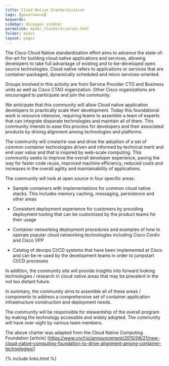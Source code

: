 ```yaml
---
title: Cloud Native Standardization
tags: [governance]
keywords:
sidebar: docpages_sidebar
permalink: mydoc_standardization.html
folder: mydoc
layout: pages
---
```

The Cisco Cloud Native standardization effort aims to advance the state-of-the-art for 
building cloud native applications and services, allowing developers to take full advantage of existing and to-be-developed open source technologies. Cloud native refers to applications or services that are container-packaged, dynamically scheduled and micro services-oriented.

Groups involved in this activity are from Service Provider CTO and Business units as well as Cisco CTAO organization. Other Cisco organizations are encouraged to participate and join the community. 

We anticipate that this community will allow Cloud native application developers to practically scale their development. Today this foundational work is resource intensive, requiring teams to assemble a team of experts that can integrate disparate technologies and maintain all of them. This community intends to ease this process for developers and their associated products by driving alignment among technologies and platforms.

The community will create/re-use and drive the adoption of a set of common container technologies driven and informed by technical merit and end user value and that is inspired by web-scale computing. This community seeks to improve the overall developer experience, paving the way for faster code reuse, improved machine efficiency, reduced costs and increases in the overall agility and maintainability of applications.

The community will look at open source in four specific areas:

* Sample containers with implementations for common cloud native stacks.  This includes memory caching, messaging, persistence and other areas 

* Consistent deployment experience for customers by providing deployment tooling that can be customized by the product teams for their usage 

* Container networking deployment procedures and examples of how to operate popular cloud networking technologies including Cisco Contiv and Cisco VPP

* Catalog of devops CI/CD systems that have been implemented at Cisco and can be re-used by the development teams in order to jumpstart CI/CD processes 

In addition, the community site will provide insights into forward looking technologies / research in cloud native areas that may be prevalent in the not too distant future.  

In summary, the community aims to assemble all of these areas / components to address a comprehensive set of container application infrastructure construction and deployment needs.

The community will be responsible for stewardship of the overall program by making the technology accessible and widely adopted. The community will have over-sight by various team members.  

The above charter was adapted from the Cloud Native Computing Foundation [article] (https://www.cncf.io/announcement/2015/06/21/new-cloud-native-computing-foundation-to-drive-alignment-among-container-technologies/) 


{% include links.html %}
